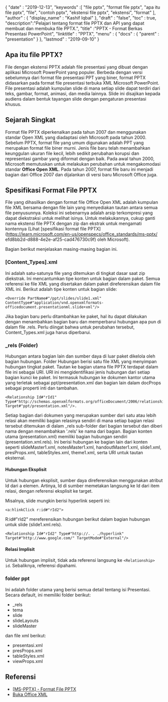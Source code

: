 {
  "date" : "2019-12-13",
  "keywords" :[ "file pptx", "format file pptx", "apa itu file pptx", "file", "contoh pptx", "ekstensi file pptx", "ekstensi", "format" ],
  "author" : {
    "display_name" : "Kashif Iqbal"
},
  "draft" : "false",
  "toc" : true,
  "description":"Pelajari tentang format file PPTX dan API yang dapat membuat dan membuka file PPTX.",
  "title" :"PPTX - Format Berkas Presentasi PowerPoint",
  "linktitle" : "PPTX",
  "menu" : {
    "docs" : {
      "parent" : "presentation"
}
},
  "lastmod" : "2019-09-10"
}

## Apa itu file PPTX?

File dengan ekstensi PPTX adalah file presentasi yang dibuat dengan aplikasi Microsoft PowerPoint yang populer. Berbeda dengan versi sebelumnya dari format file presentasi PPT yang biner, format PPTX didasarkan pada format file presentasi terbuka XML Microsoft PowerPoint. File presentasi adalah kumpulan slide di mana setiap slide dapat terdiri dari teks, gambar, format, animasi, dan media lainnya. Slide ini disajikan kepada audiens dalam bentuk tayangan slide dengan pengaturan presentasi khusus.

## Sejarah Singkat

Format file PPTX diperkenalkan pada tahun 2007 dan menggunakan standar Open XML yang diadaptasi oleh Microsoft pada tahun 2000. Sebelum PPTX, format file yang umum digunakan adalah PPT yang merupakan format file biner murni. Jenis file baru telah menambahkan keunggulan ukuran file kecil, lebih sedikit perubahan korupsi dan representasi gambar yang diformat dengan baik. Pada awal tahun 2000, Microsoft memutuskan untuk melakukan perubahan untuk mengakomodasi standar **Office Open XML**. Pada tahun 2007, format file baru ini menjadi bagian dari Office 2007 dan dijalankan di versi baru Microsoft Office juga.

## Spesifikasi Format File PPTX

File yang dihasilkan dengan format file Office Open XML adalah kumpulan file XML bersama dengan file lain yang menyediakan tautan antara semua file penyusunnya. Koleksi ini sebenarnya adalah arsip terkompresi yang dapat diekstraksi untuk melihat isinya. Untuk melakukannya, cukup ganti nama ekstensi file PPTX dengan zip dan ekstrak untuk mengamati kontennya (Lihat [spesifikasi format file PPTX](https://learn.microsoft.com/en-us/openspecs/office_standards/ms-pptx/ efd8bb2d-d888-4e2e-af25-cad476730c9f) oleh Microsoft).

Bagian berikut menjelaskan masing-masing bagian ini.

### [Content_Types].xml

Ini adalah satu-satunya file yang ditemukan di tingkat dasar saat zip diekstrak. Ini mencantumkan tipe konten untuk bagian dalam paket. Semua referensi ke file XML yang disertakan dalam paket direferensikan dalam file XML ini. Berikut adalah tipe konten untuk bagian slide:

```
<Override PartName#"/ppt/slides/slide1.xml" ContentType#"application/vnd.openxmlformats-officedocument.presentationml.slide+xml"/>
```

Jika bagian baru perlu ditambahkan ke paket, hal itu dapat dilakukan dengan menambahkan bagian baru dan memperbarui hubungan apa pun di dalam file .rels. Perlu diingat bahwa untuk perubahan tersebut, Content_Types.xml juga harus diperbarui.

### \_rels (Folder) ###

Hubungan antara bagian lain dan sumber daya di luar paket dikelola oleh bagian hubungan. Folder Hubungan berisi satu file XML yang menyimpan hubungan tingkat paket. Tautan ke bagian utama file PPTX terdapat dalam file ini sebagai URI. URI ini mengidentifikasi jenis hubungan dari setiap bagian kunci ke paket. Ini termasuk hubungan ke dokumen kantor utama yang terletak sebagai ppt/presentation.xml dan bagian lain dalam docProps sebagai properti inti dan tambahan.

```
<Relationship Id#"rId1" Type#"http://schemas.openxmlformats.org/officeDocument/2006/relationships/officeDocument" Target#"ppt/presentation.xml"/>.
```

Setiap bagian dari dokumen yang merupakan sumber dari satu atau lebih relasi akan memiliki bagian relasinya sendiri di mana setiap bagian relasi tersebut ditemukan di dalam \_rels sub-folder dari bagian tersebut dan diberi nama dengan menambahkan '.rels' ke nama dari bagian. Bagian konten utama (presentation.xml) memiliki bagian hubungan sendiri (presentation.xml.rels). Ini berisi hubungan ke bagian lain dari konten seperti slideMaster1.xml, notesMaster1.xml, handoutMaster1.xml, slide1.xml, presProps.xml, tableStyles.xml, theme1.xml, serta URI untuk tautan eksternal.

#### Hubungan Eksplisit ####

Untuk hubungan eksplisit, sumber daya direferensikan menggunakan atribut Id dari a<Relationship> elemen. Artinya, Id di sumber memetakan langsung ke Id dari item relasi, dengan referensi eksplisit ke target.

Misalnya, slide mungkin berisi hyperlink seperti ini:

```
<a:hlinkClick r:id#"rId2">
```

R:id#"rId2" mereferensikan hubungan berikut dalam bagian hubungan untuk slide (slide1.xml.rels).

```
<Relationship Id#"rId2" Type#"http://. . ./hyperlink" Target#"http://www.google.com/" TargetMode#"External"/>
```

#### Relasi Implisit ####

Untuk hubungan implisit, tidak ada referensi langsung ke `<Relationship> id`. Sebaliknya, referensi dipahami.

### folder ppt ###

Ini adalah folder utama yang berisi semua detail tentang isi Presentasi. Secara default, ini memiliki folder berikut:

* \_rels
* tema
* slide
* slideLayouts
* slideMaster

dan file xml berikut:

* presentasi.xml
* presProps.xml
* tableStyles.xml
* viewProps.xml

## Referensi ##

* [[MS-PPTX] - Format File PPTX](https://learn.microsoft.com/en-us/openspecs/office_standards/ms-pptx/efd8bb2d-d888-4e2e-af25-cad476730c9f)
* [Buka Office XML](http://officeopenxml.com/anatomyofOOXML-pptx.php)

